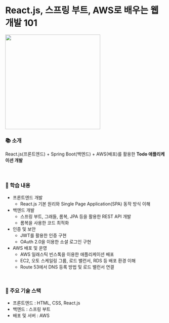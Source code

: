 # React.js, 스프링 부트, AWS로 배우는 웹 개발 101
<img src="https://github.com/user-attachments/assets/ca9bd862-87d7-4671-bf2f-b666933b1aa8" width="300"/><br>

### 📚 소개
React.js(프론트엔드) + Spring Boot(백엔드) + AWS(배포)를 활용한 **Todo 애플리케이션 개발**
<br><br><br>

### 📖 학습 내용
- 프론트엔드 개발
  - React.js 기본 원리와 Single Page Application(SPA) 동작 방식 이해
- 백엔드 개발
  - 스프링 부트, 그래들, 롬복, JPA 등을 활용한 REST API 개발
  - 롬복을 사용한 코드 최적화
- 인증 및 보안
  - JWT를 활용한 인증 구현
  - OAuth 2.0을 이용한 소셜 로그인 구현
- AWS 배포 및 운영
  - AWS 일래스틱 빈스톡을 이용한 애플리케이션 배포
  - EC2, 오토 스케일링 그룹, 로드 밸런서, RDS 등 배포 환경 이해
  - Route 53에서 DNS 등록 방법 및 로드 밸런서 연결
<br>

### 📌 주요 기술 스택
- 프론트엔드 : HTML, CSS, React.js
- 백엔드 : 스프링 부트
- 배포 및 서버 : AWS